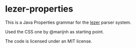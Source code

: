 # lezer-properties

This is a Java Properties grammar for the
[lezer](https://lezer.codemirror.net/) parser system.

Used the CSS one by @marijnh as starting point.

The code is licensed under an MIT license.
